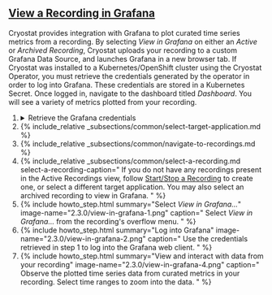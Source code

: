 ## [View a Recording in Grafana](#view-in-grafana)
Cryostat provides integration with Grafana to plot curated time series
metrics from a recording. By selecting _View in Grafana_ on either an
_Active_ or _Archived Recording_, Cryostat uploads your recording to
a custom Grafana Data Source, and launches Grafana in a new browser
tab. If Cryostat was installed to a Kubernetes/OpenShift cluster using the
Cryostat Operator, you must retrieve the credentials generated
by the operator in order to log into Grafana. These credentials are stored
in a Kubernetes Secret. Once logged in, navigate to the dashboard titled
_Dashboard_. You will see a variety of metrics plotted from your recording.

<ol>
  <li>
    <details>
      <summary>Retrieve the Grafana credentials</summary>
      <figure>
        {% highlight bash %}
CRYOSTAT_NAME=$(kubectl get cryostat -o jsonpath='{$.items[0].metadata.name}')
# Username
kubectl get secret ${CRYOSTAT_NAME}-grafana-basic -o jsonpath='{$.data.GF_SECURITY_ADMIN_USER}' | base64 -d
# Password
kubectl get secret ${CRYOSTAT_NAME}-grafana-basic -o jsonpath='{$.data.GF_SECURITY_ADMIN_PASSWORD}' | base64 -d
        {% endhighlight %}
        <figcaption>
          If you installed Cryostat into Kubernetes or OpenShift using the
          Cryostat Operator, use <i>kubectl</i> or <i>oc</i> to get the
          generated username and password for Grafana and save them for later.
        </figcaption>
      </figure>
    </details>
  </li>
  <li>
    {% include_relative _subsections/common/select-target-application.md %}
  </li>
  <li>
    {% include_relative _subsections/common/navigate-to-recordings.md %}
  </li>
  <li>
    {% include_relative _subsections/common/select-a-recording.md
      select-a-recording-caption="
        If you do not have any recordings present in the Active Recordings
        view, follow
        <a href='#startstop-a-recording'>Start/Stop a Recording</a>
        to create one, or select a different target application. 
        You may also select an archived recording to view in Grafana.
      "
    %}
  </li>
  <li>
    {% include howto_step.html
      summary="Select <i>View in Grafana...</i>"
      image-name="2.3.0/view-in-grafana-1.png"
      caption="
        Select <i>View in Grafana...</i> from the recording's overflow
        menu.
      "
    %}
  </li>
  <li>
    {% include howto_step.html
      summary="Log into Grafana"
      image-name="2.3.0/view-in-grafana-2.png"
      caption="
        Use the credentials retrieved in step 1 to log into the Grafana
        web client.
      "
    %}
  </li>
  <li>
    {% include howto_step.html
      summary="View and interact with data from your recording"
      image-name="2.3.0/view-in-grafana-4.png"
      caption="
        Observe the plotted time series data from curated metrics in your
        recording. Select time ranges to zoom into the data.
      "
    %}
  </li>
</ol>

